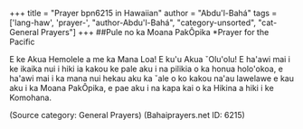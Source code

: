 +++
title = "Prayer bpn6215 in Hawaiian"
author = "Abdu'l-Bahá"
tags = ['lang-haw', 'prayer-', "author-Abdu'l-Bahá", "category-unsorted", "cat-General Prayers"]
+++
##Pule no ka Moana PakÔpika
*Prayer for the Pacific

E ke Akua Hemolele a me ka Mana Loa! E ku'u Akua ˇOlu'olu! E ha'awi mai i ke ikaika nui i hiki ia kakou ke pale aku i na pilikia o ka honua holo'okoa, e ha'awi mai i ka mana nui hekau aku ka ˇale o ko kakou na'au lawelawe e kau aku i ka Moana PakÔpika, e pae aku i na kapa kai o ka Hikina a hiki i ke Komohana.

(Source category: General Prayers)
(Bahaiprayers.net ID: 6215)
